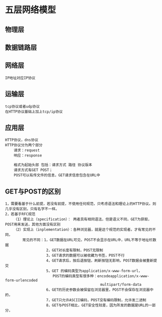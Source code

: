 # 五层网络模型

## 物理层

## 数据链路层

## 网络层
    IP地址对应IP协议

## 运输层
    tcp协议或者udp协议
    在HTTP协议基础上加上tcp/ip协议

## 应用层
    HTTP协议，dns协议
    HTTP协议分为两个部分
        请求：request
        响应：response

        格式为起始头部 包括：请求方式 路径 协议版本
        请求方式有GET POST；
        POST可以有传文件的信息，GET请求信息包含在URL中

## GET与POST的区别
    1，需要看基于什么前提，若没有前提，不使用任何规范，只考虑语法和理论上的HTTP协议。则几乎没有区别，只有名字不一样。
    2，若基于RFC规范
        （1）理论上（specification）： 两者具有相同语法，但是语义不同，GET为获取，POST用来发送，其他方面没有区别
        （2）实现上（inplementation）：各种浏览器，就是这个规范的实现者。才有常见的不同，
            常见的不同：1，GET数据在URL可见，POST不会显示在URL中，URL不等于地址栏数据
                       2，GET对长度有限制，POST无限制
                       3，GET请求的数据可以被收藏为书签，POST不行
                       4，GET请求后，按后退按钮，刷新按钮无影响，POST数据会被重新提交
                       5，GET 的编码类型为application/x-www-form-url，
                          POST的编码类型有很多种：encodeapplication/x-www-form-urlencoded
                                                multipart/form-data
                       6，GET的历史参数会被保留在浏览器里，POST不会保存在浏览器中的，
                       7，GET只允许ASCII编码，POST没有编码限制，允许发二进制
                       8，GET与POST相比，GET安全性较差，因为所发的数据是URL的一部分，

